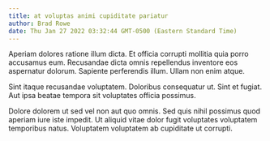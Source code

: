 ```yaml
---
title: at voluptas animi cupiditate pariatur
author: Brad Rowe
date: Thu Jan 27 2022 03:32:44 GMT-0500 (Eastern Standard Time)
---
```

Aperiam dolores ratione illum dicta. Et officia corrupti mollitia quia porro accusamus eum. Recusandae dicta omnis repellendus inventore eos aspernatur dolorum. Sapiente perferendis illum. Ullam non enim atque.

 Sint itaque recusandae voluptatem. Doloribus consequatur ut. Sint et fugiat. Aut ipsa beatae tempora sit voluptates officia possimus.

 Dolore dolorem ut sed vel non aut quo omnis. Sed quis nihil possimus quod aperiam iure iste impedit. Ut aliquid vitae dolor fugit voluptates voluptatem temporibus natus. Voluptatem voluptatem ab cupiditate ut corrupti.